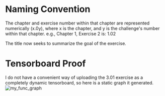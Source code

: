 # Naming Convention
The chapter and exercise number within that chapter are represented numerically (x.0y), where x is the chapter, and y is the challenge's number within that chapter. e.g., Chapter 1, Exercise 2 is: 1.02

The title now seeks to summarize the goal of the exercise.  

# Tensorboard Proof
I do not have a convenient way of uploading the 3.01 exercise as a completely dynamic tensorboard, so here is a static graph it generated.
![my_func_graph](https://user-images.githubusercontent.com/19524084/189557473-45b34c59-0ac7-4e47-a901-c3b5d2a487c7.png)
